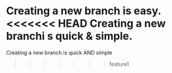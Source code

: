 Creating a new branch is easy.
<<<<<<< HEAD
Creating a new branchi s quick & simple.
=======
Creating a new branch is quick AND simple
>>>>>>> feature1
